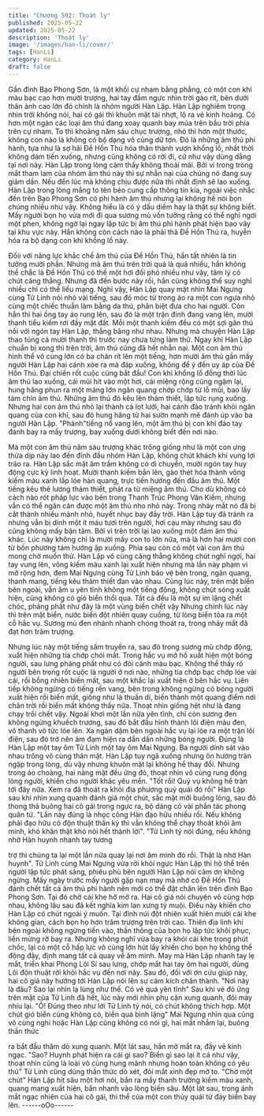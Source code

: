 ```yaml
---
title: "Chương 592: Thoát ly"
published: 2025-05-22
updated: 2025-05-22
description: 'Thoát ly'
image: '/images/han-li/cover/'
tags: [HanLi]
category: HanLi
draft: false
---
```


Gần đỉnh Bạo Phong Sơn, là một khối cự nham bằng phẳng, có
một con khỉ màu bạc cao hơn mười trượng, hai tay đấm ngực
nhìn trời gào rít, bên dưới thân ảnh cao lớn đó chính là nhóm
người Hàn Lập.
Hàn Lập nghiêm trọng nhìn trời không nói, hai cô gái thì khuôn
mặt tái nhợt, lộ ra vẻ kinh hoảng.
Có hơn một ngàn các loại âm thú đang xoay quanh bay múa trên
bầu trời phía trên cự nham. To thì khoảng năm sáu chục trượng,
nhỏ thì hơn một thước, không con nào là không có bộ dạng vô
cùng dữ tợn.
Đó là những âm thú phi hành, tựa như là sợ hãi Đề Hồn Thú hóa
thân thành vượn khổng lồ, nhất thời không dám tiến xuống,
nhưng cũng không có rời đi, cứ như vậy dùng dằng tại nơi này.
Hàn Lập trong lòng cảm thấy không thoải mái.
Bởi vì trong tròng mắt tham lam của nhóm âm thú này thì sự nhẫn
nại của chúng nó đang suy giảm dần. Nếu đến lúc mà không chịu
được nữa thì nhất định sẽ lao xuống.
Hàn Lập trong lòng mắng to tên béo cung cấp thông tin kia, ngoài
việc nhắc đến trên Bạo Phong Sơn có phi hành âm thú nhưng lại
không hề nói bọn chúng nhiều như vậy. Không hiểu là có ý dấu
diếm hay là thật sự không biết.
Mấy người bọn họ vừa mới đi qua sương mù vốn tưởng rằng có
thể nghỉ ngơi một phen, không ngờ lại ngay lập tức bị âm thú phi
hành phát hiện bao vây tại khu vực này. Hắn không còn cách nào
là phải thả Đề Hồn Thú ra, huyễn hóa ra bộ dạng con khỉ khổng lồ
này.

Đốii với năng lực khắc chế âm thú của Đề Hồn Thú, hắn tất nhiên
là tin tưởng mười phần. Nhưng mà âm thú trên trời quả là quá
nhiều, hắn không thể chắc là Đề Hồn Thú có thể một hơi đối phó
nhiều như vậy, tâm lý có chút căng thẳng.
Nhưng đã đến bước này rồi, hắn cũng không thể suy nghĩ nhiều
chỉ có thể liều mạng.
Nghĩ vậy, Hàn Lập quay mặt nhìn Mai Ngưng cùng Tử Linh nói
nhỏ vài tiếng, sau đó móc từ trong áo ra một con ngựa nhỏ cùng
một chiếc thuẫn làm bằng da thú, phân biệt đưa cho hai người.
Còn hắn thì hai ống tay áo rung lên, sau đó là một trận đinh đang
vang lên, mười thanh tiểu kiếm rơi đầy mặt đất.
Mỗi một thanh kiếm đều có một sợi gân thú nối với ngón tay Hàn
Lập, thẳng băng như nhau. Nhưng mà chuyện Hàn Lập thao túng
cả mười thanh thì trước nay chưa từng làm thử.
Ngay khi Hàn Lập chuẩn bị xong thì trên trời, âm thú cũng đã hết
nhẫn nại.
Một con âm thú hình thể vô cùng lớn có ba chân rít lên một tiếng,
hơn mười âm thú gần mấy người Hàn Lập hai cánh xòe ra mà
đáp xuống, không để ý đến uy áp của Đề Hồn Thú.
Đại chiến rốt cuộc cũng bắt đầu!
Con khỉ khổng lồ đồng thời lúc âm thú lao xuống, cái mũi hít vào
một hơi, cái miệng rộng cũng ngậm lại, hung hăng phun ra một
mảng lớn ngân quang chớp chớp từ lỗ mũi, bao lấy tám chín âm
thú. Những âm thú đó kêu lên thảm thiết, lập tức rụng xuống.
Nhưng hai con âm thú nhỏ lại thành cá lọt lưới, hai cánh đảo
tránh khỏi ngân quang của con khỉ, sau đó hung hăng từ hai sườn
mạnh mẽ đánh úp vào ba người Hàn Lập.
"Phành"tiếng nổ vang lên, một âm thú bị con khỉ đảo tay đánh bay
ra mấy trượng, bay xuống dưới không biết đến nơi nào.

Mà một con âm thú năm sáu trượng khác trông giống như là một
con ưng thừa dịp này lao đến đỉnh đầu nhóm Hàn Lập, không
chút khách khí vung lợi trảo ra.
Hàn Lập sắc mặt âm trầm không có di chuyển, mười ngón tay huy
động cực kỳ linh hoạt.
Mười thanh kiếm bắn lên, gào thét hóa thành võng kiếm màu
xanh lấp lóe hàn quang, trực tiến hướng đến đầu âm thú.
Một tiếng kêu thê lương thảm thiết, phát ra từ miệng âm thú.
Cho dù không có cách nào rót pháp lực vào bên trong Thanh Trúc
Phong Vân Kiếm, nhưng vẫn có thể ngăn cản được một âm thú
nho nhỏ này. Trong nháy mắt nó đã bị cắt thành nhiều mảnh nhỏ,
huyết nhục bay đầy trời. Hàn Lập tuy đã tránh ra nhưng vẫn bị
dính một ít máu tươi trên người, hơi cau mày nhưng sau đó cũng
không mấy bận tâm.
Bởi vì trên trời lại lao xuống một đám âm thú khác.
Lúc này không chỉ là mười mấy con to lớn nữa, mà là hơn hai
mươi con từ bốn phương tám hướng ập xuống. Phía sau còn có
một vài con âm thú mong chờ muốn thử.
Hàn Lập vô cùng căng thẳng không chút nghĩ ngợi, hai tay vung
lên, võng kiếm màu xanh lại xuất hiện nhưng mà lần này phạm vi
mở rộng hơn, đem Mai Ngưng cùng Tử Linh bảo vệ bên trong,
ngân quang, thanh mang, tiếng kêu thảm thiết đan vào nhau.
Cùng lúc này, trên mặt biển bên ngoài, vẫn âm u yên tĩnh không
một tiếng động, không chút sóng xuất hiện, cũng không có gió
biển thổi qua. Tất cả đều là một sự im lặng chết chóc, phảng phất
như đây là một vùng biển chết vậy
Nhưng chính lúc này thì trên mặt biển, nước biển đột nhiên quay
cuồng, từ lòng biển tỏa ra một cỗ hắc vụ.
Sương mù đen nhánh nhanh chóng thoát ra, trong nháy mắt đã
đạt hơn trăm trượng.

Nhưng lúc này một tiếng sấm truyền ra, sau đó trong sương mù
chớp động, xuất hiện những tia chớp chói mắt. Trong hắc vụ mở
hồ xuất hiện một bóng người, sau lưng phảng phất như có đôi
cánh màu bạc.
Không thể thấy rõ người bên trong rốt cuộc là người ở nơi nào,
những tia chớp bạc chớp lóe vài cái, rồi bỗng nhiên biến mất, sau
một khắc lại xuất hiện ở bên hắc vụ.
Liên tiếp không ngừng có tiếng rền vang, bên trong không ngừng
có bóng người xuất hiện rồi biến mất, giống như là thuấn di, biến
thành một quang điểm nơi chân trời rồi biến mất không thấy nữa.
Thoạt nhìn giống hệt như là đang chạy trối chết vậy.
Ngoài khơi một lần nữa yên tĩnh, chỉ còn sương đen không ngừng
khuếch trương, sau đó bắt đầu hình thành lôi điện màu đen, vô
thanh vô tức lóe lên.
Xa ngàn dặm bên ngoài hắc vụ lại lóe ra một trận lôi điện, sau đó
trở nên ảm đạm hiện ra dần dần những bóng người. Đúng là Hàn
Lập một tay ôm Tử Linh một tay ôm Mai Ngưng. Ba người dính
sát vào nhau trông vô cùng thân mật.
Hàn Lập tuy ngã xuống nhưng ôn hương tràn ngập trong lòng, dù
vậy nhưng khuôn mặt lại không hề thay đổi. Nhưng trong áo
choàng, hai nàng mặt đều ửng đỏ, thoạt nhìn vô cùng rung động
lòng người, khiến cho người khác yêu mến.
"Tốt rồi! Quỷ vụ không hề tràn tới đây nữa. Xem ra đã thoát ra
khỏi địa phương quỷ quái đó rồi" Hàn Lập sau khi nhìn xung
quanh đánh giá một chút, sắc mặt mới buông lỏng, sau đó thong
thả buông hai cô gái trong ngực ra, bộ dáng có vài phần tác
phong quân tử.
"Lần này đúng là nhọc công Hàn đạo hữu nhiều rồi. Nếu không
phải đạo hữu có độn thuật thần kỳ thì vẫn không thể chạy thoát
khỏi âm minh, khó khăn thật khó nói hết thành lời".
"Tử Linh tỷ nói đúng, nếu không nhờ Hàn huynh nhanh tay tương

trợ thì chúng ta lại một lần nữa quay lại nơi âm minh đó rồi. Thật
là nhờ Hàn huynh".
Tử Linh cùng Mai Ngưng vừa rời khỏi ngực Hàn Lập thì hộ thể
trên người lập tức phát sáng, phiêu phù bên người Hàn Lập nói
cảm ơn không ngừng.
Mấy ngày trước mấy người gặp nạn may mà nhờ có Đề Hồn Thú
đánh chết tất cả âm thú phi hành nên mới có thể đặt chân lên trên
đỉnh Bạo Phong Sơn. Tại đó chờ cái khe hở mở ra. Hai cô giá nói
chuyện vô cùng hợp nhau, không lâu sau đã kết nghĩa kim lan
xưng tỷ muội.
Điều này khiến cho Hàn Lập có chút ngoài ý muốn.
Tại đỉnh núi đột nhiên xuất hiên mười cái khe không gian, cách
bọn họ hơn trăm trượng trên trời cao. Thiên địa linh khí bên ngoài
không ngừng tiến vào, thần thông của bọn họ lập tức khôi phục,
liền mừng rỡ bay ra.
Nhưng không nghĩ vừa bay ra khỏi cái khe trong phút chốc, lại có
một cỗ hấp lực vô cùng lớn hút lấy khiến cho bọn họ không thể
động đậy, định mang tất cả quay về âm minh.
May mà Hàn Lập nhanh tay lẹ mắt, triển khai Phong Lôi Sí sau
lưng, chớp mắt hai tay ôm hai người, dùng Lôi độn thuật rời khỏi
hắc vụ đến nơi này.
Sau đó, đối với ơn cứu giúp này, hai cô giá này hướng tới Hàn
Lập nói lên sự cảm kích chân thành.
"Nơi này là đâu? Sao lại nhìn lạ lùng như thế. Có vẻ quá yên tĩnh"
Sau khi vẻ đỏ ửng trên mặt của Tử Linh đã hết, lúc này mới nhìn
phụ cận xung quanh, đôi mày nhíu lại.
"Ồ! Đúng theo như lời Tử Linh tỷ nói, có chút không thích hợp.
Một chút gió biển cũng không có, biển quá bình lặng" Mai Ngưng
nhìn qua cũng vô cùng nghi hoặc
Hàn Lập cũng không có nói gì, hai mắt nhắm lại, buông thần thức

ra bắt đầu thăm dò xung quanh.
Một lát sau, hắn mở mắt ra, đầy vẻ kinh ngạc.
"Sao? Huynh phát hiện ra cái gì sao? Biển gì sao lại ít cá như vậy,
thoạt nhìn cũng là loài vô cùng hung mãnh nhưng hoán toàn
không có yêu thú" Tử Linh cũng dùng thần thức dò xét, đôi mắt
xinh đẹp mở to.
"Chờ một chút" Hàn Lập hít sâu một hơi nói, bắn ra mầy thanh
trường kiếm màu xanh, quang mang xuất hiện, bắn nhanh vào
lòng biến sâu.
Một lát sau, trong ánh mắt ngạc nhiên của hai cô gái, thi thể của
một con thủy quái từ đáy biển bay lên.
------oOo------
